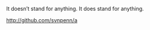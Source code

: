 It doesn’t stand for anything. It does stand for anything.

http://github.com/svnpenn/a

<!--Shuffler-vl4d3a0nc8-->
